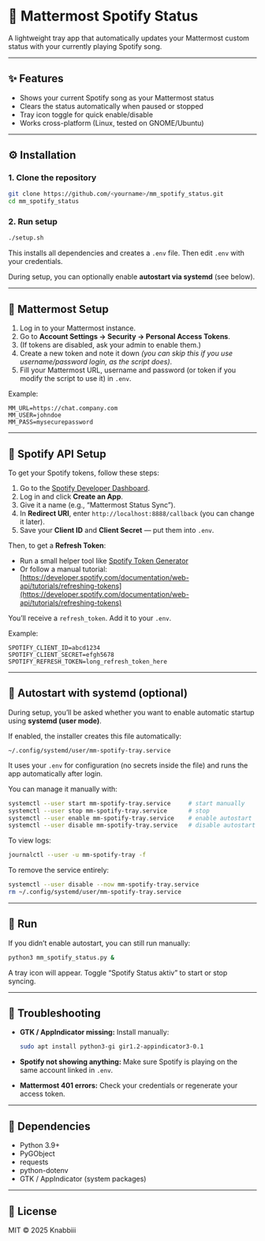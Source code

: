 # 🎵 Mattermost Spotify Status

A lightweight tray app that automatically updates your Mattermost custom status with your currently playing Spotify song.

---

## ✨ Features

* Shows your current Spotify song as your Mattermost status
* Clears the status automatically when paused or stopped
* Tray icon toggle for quick enable/disable
* Works cross-platform (Linux, tested on GNOME/Ubuntu)

---

## ⚙️ Installation

### 1. Clone the repository

```bash
git clone https://github.com/<yourname>/mm_spotify_status.git
cd mm_spotify_status
```

### 2. Run setup

```bash
./setup.sh
```

This installs all dependencies and creates a `.env` file.
Then edit `.env` with your credentials.

During setup, you can optionally enable **autostart via systemd** (see below).

---

## 🧾 Mattermost Setup

1. Log in to your Mattermost instance.
2. Go to **Account Settings → Security → Personal Access Tokens**.
3. (If tokens are disabled, ask your admin to enable them.)
4. Create a new token and note it down *(you can skip this if you use username/password login, as the script does)*.
5. Fill your Mattermost URL, username and password (or token if you modify the script to use it) in `.env`.

Example:

```env
MM_URL=https://chat.company.com
MM_USER=johndoe
MM_PASS=mysecurepassword
```

---

## 🎷 Spotify API Setup

To get your Spotify tokens, follow these steps:

1. Go to the [Spotify Developer Dashboard](https://developer.spotify.com/dashboard/).
2. Log in and click **Create an App**.
3. Give it a name (e.g., “Mattermost Status Sync”).
4. In **Redirect URI**, enter `http://localhost:8888/callback` (you can change it later).
5. Save your **Client ID** and **Client Secret** — put them into `.env`.

Then, to get a **Refresh Token**:

* Run a small helper tool like [Spotify Token Generator](https://spotify-refresh-token-generator.netlify.app/)
* Or follow a manual tutorial:
  [https://developer.spotify.com/documentation/web-api/tutorials/refreshing-tokens](https://developer.spotify.com/documentation/web-api/tutorials/refreshing-tokens)

You’ll receive a `refresh_token`. Add it to your `.env`.

Example:

```env
SPOTIFY_CLIENT_ID=abcd1234
SPOTIFY_CLIENT_SECRET=efgh5678
SPOTIFY_REFRESH_TOKEN=long_refresh_token_here
```

---

## 🔁 Autostart with systemd (optional)

During setup, you’ll be asked whether you want to enable automatic startup using **systemd (user mode)**.

If enabled, the installer creates this file automatically:

```
~/.config/systemd/user/mm-spotify-tray.service
```

It uses your `.env` for configuration (no secrets inside the file) and runs the app automatically after login.

You can manage it manually with:

```bash
systemctl --user start mm-spotify-tray.service     # start manually
systemctl --user stop mm-spotify-tray.service      # stop
systemctl --user enable mm-spotify-tray.service    # enable autostart
systemctl --user disable mm-spotify-tray.service   # disable autostart
```

To view logs:

```bash
journalctl --user -u mm-spotify-tray -f
```

To remove the service entirely:

```bash
systemctl --user disable --now mm-spotify-tray.service
rm ~/.config/systemd/user/mm-spotify-tray.service
```

---

## 🚀 Run

If you didn’t enable autostart, you can still run manually:

```bash
python3 mm_spotify_status.py &
```

A tray icon will appear.
Toggle “Spotify Status aktiv” to start or stop syncing.

---

## 🧩 Troubleshooting

* **GTK / AppIndicator missing:**
  Install manually:

  ```bash
  sudo apt install python3-gi gir1.2-appindicator3-0.1
  ```
* **Spotify not showing anything:**
  Make sure Spotify is playing on the same account linked in `.env`.
* **Mattermost 401 errors:**
  Check your credentials or regenerate your access token.

---

## 🧠 Dependencies

* Python 3.9+
* PyGObject
* requests
* python-dotenv
* GTK / AppIndicator (system packages)

---

## 📝 License

MIT © 2025 Knabbiii
